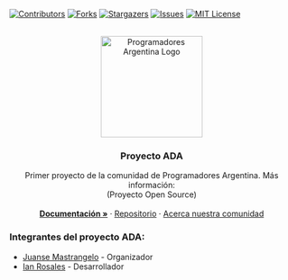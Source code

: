 <div id="top"></div>

<!-- PROJECT SHIELDS -->
<!--
*** I'm using markdown "reference style" links for readability.
*** Reference links are enclosed in brackets [ ] instead of parentheses ( ).
*** See the bottom of this document for the declaration of the reference variables
*** for contributors-url, forks-url, etc. This is an optional, concise syntax you may use.
*** https://www.markdownguide.org/basic-syntax/#reference-style-links
-->

[![Contributors][contributors-shield]][contributors-url]
[![Forks][forks-shield]][forks-url]
[![Stargazers][stars-shield]][stars-url]
[![Issues][issues-shield]][issues-url]
[![MIT License][license-shield]][license-url]

<!-- PROJECT LOGO -->
<br />
<div align="center">
  <a href="https://github.com/ProgramadoresArgentina/proyecto-ada">
    <img src="https://i.ibb.co/GR24xPk/Logo-PA.png" alt="Programadores Argentina Logo" height="180">
  </a>

  <h3 align="center">Proyecto ADA</h3>

  <p align="center">
    Primer proyecto de la comunidad de Programadores Argentina. Más información:
    <br />
    (Proyecto Open Source)
    <br />
    <br />
    <a href="https://programadores-argentina.atlassian.net/wiki?atlOrigin=eyJpIjoiMWQwNTM4ZTgxZWRjNDc3N2JiYTZmMTlkYmY3NTNjZTMiLCJwIjoiaiJ9" target="_blank"><strong>Documentación »</strong></a>
    ·
    <a href="https://www.instagram.com/programadores_argentina/" target="_blank">Repositorio</a>
    ·
    <a href="https://www.instagram.com/programadores_argentina/" target="_blank">Acerca nuestra comunidad</a>
  </p>
</div>

### Integrantes del proyecto ADA:

- [Juanse Mastrangelo](https://github.com/JuanseMastrangelo/) - Organizador
- [Ian Rosales](https://github.com/sampxcs/) - Desarrollador

<!-- MARKDOWN LINKS & IMAGES -->
<!-- https://www.markdownguide.org/basic-syntax/#reference-style-links -->

[contributors-shield]: https://img.shields.io/github/contributors/ProgramadoresArgentina/proyecto-ada.svg?style=for-the-badge
[contributors-url]: https://github.com/ProgramadoresArgentina/proyecto-ada/graphs/contributors
[forks-shield]: https://img.shields.io/github/forks/ProgramadoresArgentina/proyecto-ada.svg?style=for-the-badge
[forks-url]: https://github.com/ProgramadoresArgentina/proyecto-ada/network/members
[stars-shield]: https://img.shields.io/github/stars/ProgramadoresArgentina/proyecto-ada.svg?style=for-the-badge
[stars-url]: https://github.com/ProgramadoresArgentina/proyecto-ada/stargazers
[issues-shield]: https://img.shields.io/github/issues/ProgramadoresArgentina/proyecto-ada.svg?style=for-the-badge
[issues-url]: https://github.com/ProgramadoresArgentina/proyecto-ada/issues
[license-shield]: https://img.shields.io/github/license/ProgramadoresArgentina/proyecto-ada.svg?style=for-the-badge
[license-url]: https://github.com/ProgramadoresArgentina/proyecto-ada/blob/master/LICENSE.txt
